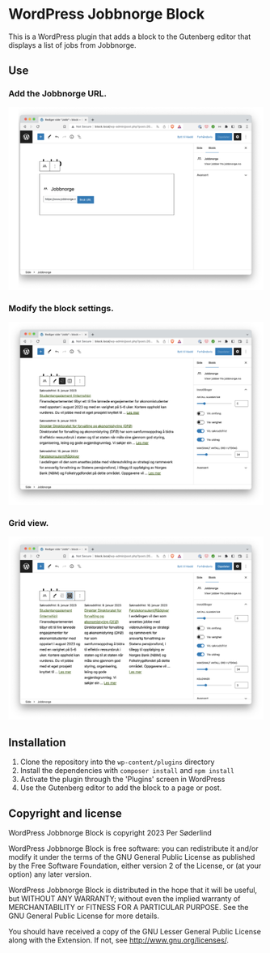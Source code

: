 # WordPress Jobbnorge Block

This is a WordPress plugin that adds a block to the Gutenberg editor that displays a list of jobs from Jobbnorge.

## Use

### Add the Jobbnorge URL.

[![Add the Jobbnorge URL.](.wordpress-org/screenshot-1.png)](.wordpress-org/screenshot-1.png)

### Modify the block settings.

[![Modify the block settings.](.wordpress-org/screenshot-2.png)](.wordpress-org/screenshot-2.png)

### Grid view.

[![Grid view.](.wordpress-org/screenshot-3.png)](.wordpress-org/screenshot-3.png)

## Installation

1. Clone the repository into the `wp-content/plugins` directory
2. Install the dependencies with `composer install` and `npm install`
3. Activate the plugin through the 'Plugins' screen in WordPress
4. Use the Gutenberg editor to add the block to a page or post.

## Copyright and license

WordPress Jobbnorge Block is copyright 2023 Per Søderlind

WordPress Jobbnorge Block is free software: you can redistribute it and/or modify it under the terms of the GNU General Public License as published by the Free Software Foundation, either version 2 of the License, or (at your option) any later version.

WordPress Jobbnorge Block is distributed in the hope that it will be useful, but WITHOUT ANY WARRANTY; without even the implied warranty of MERCHANTABILITY or FITNESS FOR A PARTICULAR PURPOSE. See the GNU General Public License for more details.

You should have received a copy of the GNU Lesser General Public License along with the Extension. If not, see http://www.gnu.org/licenses/.

